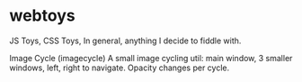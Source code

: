 # webtoys
JS Toys, CSS Toys, In general, anything I decide to fiddle with.

Image Cycle (imagecycle)
A small image cycling util: main window, 3 smaller windows, left, right to navigate. Opacity changes per cycle.
